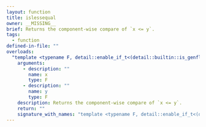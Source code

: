 ```yaml
---
layout: function
title: islessequal
owner: __MISSING__
brief: Returns the component-wise compare of `x <= y`.
tags:
  - function
defined-in-file: ""
overloads:
  "template <typename F, detail::enable_if_t<(detail::builtin::is_genfloat<F>::value), int> >\ndetail::matching_integral_t<F> islessequal(F, F)":
    arguments:
      - description: ""
        name: x
        type: F
      - description: ""
        name: y
        type: F
    description: Returns the component-wise compare of `x <= y`.
    return: ""
    signature_with_names: "template <typename F, detail::enable_if_t<(detail::builtin::is_genfloat<F>::value), int> >\ndetail::matching_integral_t<F> islessequal(F x, F y)"
---
```

